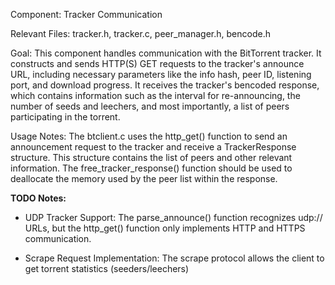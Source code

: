 Component: Tracker Communication

Relevant Files: tracker.h, tracker.c, peer_manager.h, bencode.h

Goal: This component handles communication with the BitTorrent tracker. It constructs and sends HTTP(S) GET requests to the tracker's announce URL, including necessary parameters like the info hash, peer ID, listening port, and download progress. It receives the tracker's bencoded response, which contains information such as the interval for re-announcing, the number of seeds and leechers, and most importantly, a list of peers participating in the torrent.

Usage Notes: The btclient.c uses the http_get() function to send an announcement request to the tracker and receive a TrackerResponse structure. This structure contains the list of peers and other relevant information. The free_tracker_response() function should be used to deallocate the memory used by the peer list within the response.


**TODO Notes:**

- UDP Tracker Support: The parse_announce() function recognizes udp:// URLs, but the http_get() function only implements HTTP and HTTPS communication. 

- Scrape Request Implementation: The scrape protocol allows the client to get torrent statistics (seeders/leechers)